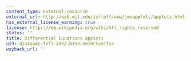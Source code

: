 ```yaml
---
content_type: external-resource
external_url: http://web.mit.edu/jorloff/www/jmoapplets/applets.html
has_external_license_warning: true
license: https://en.wikipedia.org/wiki/All_rights_reserved
status: ''
title: Differential Equations Applets
uid: d2a4aadc-fef1-4d62-b35d-b010c6ad1fae
wayback_url: ''
---
```

